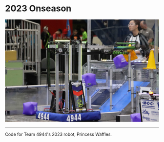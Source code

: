# 2023 Onseason

![Robot Image](20230420165309_IMG_2225.jpg)

---

Code for Team 4944's 2023 robot, Princess Waffles.
